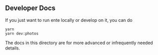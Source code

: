 ## Developer Docs

If you just want to run ente locally or develop on it, you can do

    yarn
    yarn dev:photos

The docs in this directory are for more advanced or infrequently needed details.
